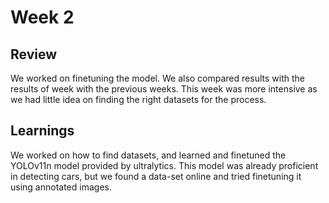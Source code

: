# Week 2

## Review
We worked on finetuning the model. We also compared results with the results of week with the previous weeks. This week was more intensive as we had little idea on finding the right datasets for the process. 

## Learnings
We worked on how to find datasets, and learned and finetuned the YOLOv11n model provided by ultralytics. This model was already proficient in detecting cars, but we found a data-set online and tried finetuning it using annotated images.

